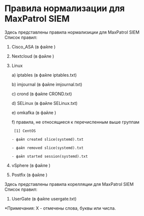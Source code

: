 # Правила нормализации для MaxPatrol SIEM  
  Здесь представлены правила нормализиции для MaxPatrol SIEM  
  Список правил:
1) Cisco_ASA (в файле )  
2) Nextcloud (в файле )  
3) Linux

     a) iptables (в файле iptables.txt)
     
     b) imjournal (в файле imjournal.txt)
     
     c) crond (в файле CROND.txt)
     
     d) SELinux (в файле SELinux.txt)
     
     e) omkafka (в файле )
     
     f) правила, не относящиеся к перечисленным выше группам
     
        [1] CentOS
      
       - файл created slice(systemd).txt
      
       - файл removed slice(systemd).txt
       
       - файл started session(systemd).txt
     
4) vSphere (в файле )    
5) Postfix (в файле )   

Здесь представлены правила корелляции для MaxPatrol SIEM  
  Список правил:
1) UserGate (в файле usergate.txt)

*Примечания: 
X - отмечены слова, буквы или числа.

